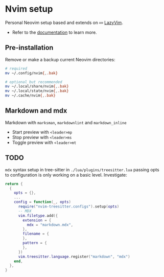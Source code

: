 # Nvim setup

Personal Neovim setup based and extends on 💤 [LazyVim](https://github.com/LazyVim/LazyVim).

- Refer to the [documentation](https://lazyvim.github.io/installation) to learn more.

## Pre-installation

Remove or make a backup current Neovim directories:

```bash
# required
mv ~/.config/nvim{,.bak}

# optional but recommended
mv ~/.local/share/nvim{,.bak}
mv ~/.local/state/nvim{,.bak}
mv ~/.cache/nvim{,.bak}
```

## Markdown and mdx

Markdown with `marksman`, `markdownlint` and `markdown_inline`

- Start preview with `<leader>mp`
- Stop preview with `<leader>ms`
- Toggle preview with `<leader>mt`

## TODO

`mdx` syntax setup in tree-sitter in `./lua/plugins/treesitter.lua`
passing opts to configuration is only working on a basic level.
Investigate:

```lua
return {
  {
    opts = {},
    ...
    config = function(_, opts)
      require("nvim-treesitter.configs").setup(opts)
      -- MDX
      vim.filetype.add({
        extension = {
          mdx = "markdown.mdx",
        },
        filename = {
        },
        pattern = {
        },
      })
      vim.treesitter.language.register("markdown", "mdx")
    end,
  },
}
```
